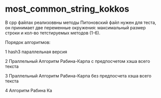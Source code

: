 # most_common_string_kokkos
В cpp файлах реализоввны методы
Питоновский файл нужен для теста, он принимает две переменные окружения: максимальный размер строки и кол-во тетстируемых методов (1-6).


Порядок алгоритмов:

1 hash3 параллельная версия

2 Праллельный Алгоритм Рабина-Карпа с предпосчетом хэша всего текста

3 Праллельный Алгоритм Рабина-Карпа без предпосчета хэша всего текста

4 Алгоритм Рабина Ка
